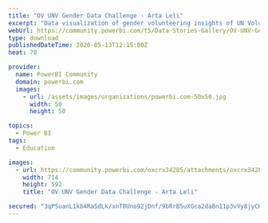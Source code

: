 ```yaml
---
title: "OV UNV Gender Data Challenge - Arta Leli"
excerpt: "Data visualization of gender volunteering insights of UN Volunteers."
webUrl: https://community.powerbi.com/t5/Data-Stories-Gallery/OV-UNV-Gender-Data-Challenge-Arta-Leli/m-p/1088451
type: download
publishedDateTime: 2020-05-13T12:15:00Z
heat: 70

provider:
  name: PowerBI Community
  domain: powerbi.com
  images:
    - url: /assets/images/organizations/powerbi.com-50x50.jpg
      width: 50
      height: 50

topics:
  - Power BI
tags:
  - Education

images:
  - url: https://community.powerbi.com/oxcrx34285/attachments/oxcrx34285/DataStoriesGallery/3939/1/ArtaLeli_UNVolunteerRepresentation.PNG
    width: 714
    height: 592
    title: "OV UNV Gender Data Challenge - Arta Leli"

secured: "3qPSuanL1kb4RaSdLk/xnT0Uno92jDnf/9bRrB5uXGca2da8n11p3vVy8jyCHkYUZon4qnvZqOmY+FkKIdQQx0k23DLnhApjHAEumSNhWBMjbRP58PNjqQb9SSEgAVKieqm0P0LohvlgUiemS1JdiT/dG8znSn4NOXAnLT0M0bJBFpBR7RTL+gh2hT1iZohtCdmHUrn4b0XlpyGK2IPv0aEV+d2bJTxYV1LBWnsk2/hXSOL0hBr/nL0EiQwI3VNy1BsUN2tdQSzQugV4/+BbCXpQ1mB6wwsATKtwItc968sDpuGMkvQ6mgHmR3ZkAcyFxWCKVVn1Ff8ACfGvlocsWtdU/4yciKgoxlEiw1ggZP/JHajsyQhEdotfGbqS8jML;unmL8ZlKvHEa4RRT3AXRFA=="
---
```


